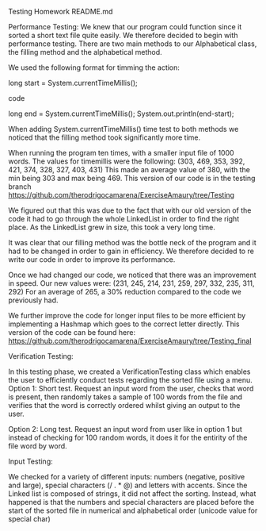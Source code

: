 Testing Homework README.md

Performance Testing:
We knew that our program could function since it sorted a short text file quite easily. We therefore decided to begin with performance testing. There are two main methods to our Alphabetical class, the filling method and the alphabetical method.

We used the following format for timming the action:

long start = System.currentTimeMillis();

code 

long end = System.currentTimeMillis();
System.out.println(end-start);


When adding System.currentTimeMillis() time test to both methods we noticed that the filling method took significantly more time.

When running the program ten times, with a smaller input file of 1000 words. The values for timemillis were the following:
(303, 469, 353, 392, 421, 374, 328, 327, 403, 431)
This made an average value of 380, with the min being 303 and max being 469. 
This version of our code is in the testing branch 
https://github.com/therodrigocamarena/ExerciseAmaury/tree/Testing

We figured out that this was due to the fact that with our old version of the code it had to go through the whole LinkedList in order to find the right place. As the 
LinkedList grew in size, this took a very long time. 
 
It was clear that our filling method was the bottle neck of the program and it had to be changed in order to gain in efficiency.
We therefore decided to re write our code in order to improve its performance.

Once we had changed our code, we noticed that there was an improvement in speed.
Our new values were:
(231, 245, 214, 231, 259, 297, 332, 235, 311, 292)
For an average of 265, a 30% reduction compared to the code we previously had. 

We further improve the code for longer input files to be more efficient by implementing a Hashmap which goes to the correct letter directly.
This version of the code can be found here:
https://github.com/therodrigocamarena/ExerciseAmaury/tree/Testing_final




Verification Testing:

In this testing phase, we created a VerificationTesting class which enables the user to efficiently conduct tests regarding the sorted file using a menu. 
Option 1: Short test. Request an input word from the user, checks that word is present, then randomly takes a sample of 100 words from the file and verifies that the word is correctly ordered whilst giving an output to the user.

Option 2: Long test. Request an input word from user like in option 1 but instead of checking for 100 random words, it does it for the entirity of the file word by word.





Input Testing:

We checked for a variety of different inputs: numbers (negative, positive and large), special characters (/ . * @) and letters with accents. 
Since the Linked list is composed of strings, it did not affect the sorting. Instead, what happened is that the numbers and special characters are placed before the start of the sorted file in numerical and alphabetical order (unicode value for special char)
